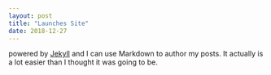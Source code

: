 ```yaml
---
layout: post
title: "Launches Site"
date: 2018-12-27
---
```


powered by [Jekyll](http://jekyllrb.com) and I can use Markdown to author my posts. It actually is a lot easier than I thought it was going to be.
